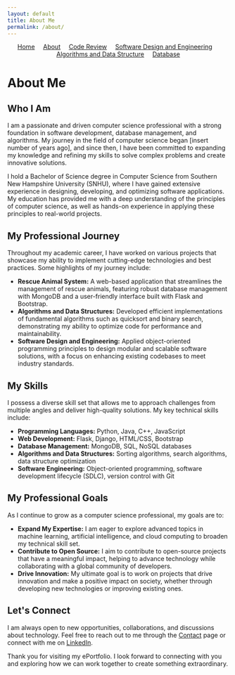 ```yaml
---
layout: default
title: About Me
permalink: /about/
---
```


<nav style="text-align: center; margin-bottom: 20px;">
  <ul style="list-style-type: none; padding: 0; margin: 0; display: inline-block;">
    <li style="display: inline; margin-right: 15px;"><a href="/">Home</a></li>
    <li style="display: inline; margin-right: 15px;"><a href="/about/">About</a></li>
    <li style="display: inline; margin-right: 15px;"><a href="/code-review/">Code Review</a></li>
    <li style="display: inline; margin-right: 15px;"><a href="/software-design-engineering/">Software Design and Engineering</a></li>
    <li style="display: inline; margin-right: 15px;"><a href="/algorithms-data-structure/">Algorithms and Data Structure</a></li>
    <li style="display: inline; margin-right: 0;"><a href="/database/">Database</a></li>
  </ul>
</nav>

# About Me

## Who I Am

I am a passionate and driven computer science professional with a strong foundation in software development, database management, and algorithms. My journey in the field of computer science began [insert number of years ago], and since then, I have been committed to expanding my knowledge and refining my skills to solve complex problems and create innovative solutions.

I hold a Bachelor of Science degree in Computer Science from Southern New Hampshire University (SNHU), where I have gained extensive experience in designing, developing, and optimizing software applications. My education has provided me with a deep understanding of the principles of computer science, as well as hands-on experience in applying these principles to real-world projects.

## My Professional Journey

Throughout my academic career, I have worked on various projects that showcase my ability to implement cutting-edge technologies and best practices. Some highlights of my journey include:

- **Rescue Animal System:** A web-based application that streamlines the management of rescue animals, featuring robust database management with MongoDB and a user-friendly interface built with Flask and Bootstrap.
- **Algorithms and Data Structures:** Developed efficient implementations of fundamental algorithms such as quicksort and binary search, demonstrating my ability to optimize code for performance and maintainability.
- **Software Design and Engineering:** Applied object-oriented programming principles to design modular and scalable software solutions, with a focus on enhancing existing codebases to meet industry standards.

## My Skills

I possess a diverse skill set that allows me to approach challenges from multiple angles and deliver high-quality solutions. My key technical skills include:

- **Programming Languages:** Python, Java, C++, JavaScript
- **Web Development:** Flask, Django, HTML/CSS, Bootstrap
- **Database Management:** MongoDB, SQL, NoSQL databases
- **Algorithms and Data Structures:** Sorting algorithms, search algorithms, data structure optimization
- **Software Engineering:** Object-oriented programming, software development lifecycle (SDLC), version control with Git

## My Professional Goals

As I continue to grow as a computer science professional, my goals are to:

- **Expand My Expertise:** I am eager to explore advanced topics in machine learning, artificial intelligence, and cloud computing to broaden my technical skill set.
- **Contribute to Open Source:** I aim to contribute to open-source projects that have a meaningful impact, helping to advance technology while collaborating with a global community of developers.
- **Drive Innovation:** My ultimate goal is to work on projects that drive innovation and make a positive impact on society, whether through developing new technologies or improving existing ones.

## Let's Connect

I am always open to new opportunities, collaborations, and discussions about technology. Feel free to reach out to me through the [Contact](mailto:youremail@example.com) page or connect with me on [LinkedIn](https://www.linkedin.com/in/yourprofile).

Thank you for visiting my ePortfolio. I look forward to connecting with you and exploring how we can work together to create something extraordinary.
